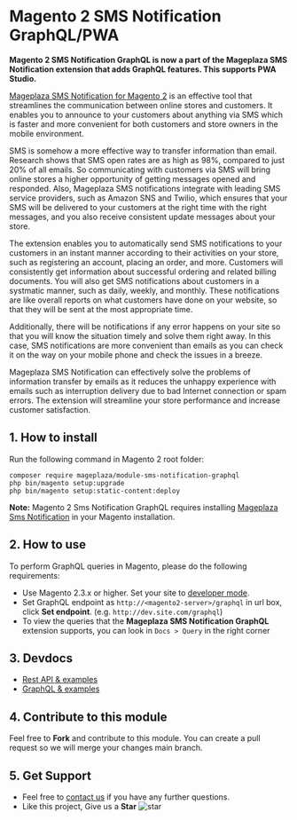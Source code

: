 # Magento 2 SMS Notification GraphQL/PWA

**Magento 2 SMS Notification GraphQL is now a part of the Mageplaza SMS Notification extension that adds GraphQL features. This supports PWA Studio.** 

[Mageplaza SMS Notification for Magento 2](https://www.mageplaza.com/magento-2-sms-notification/) is an effective tool that streamlines the communication between online stores and customers. It enables you to announce to your customers about anything via SMS which is faster and more convenient for both customers and store owners in the mobile environment. 

SMS is somehow a more effective way to transfer information than email. Research shows that SMS open rates are as high as 98%, compared to just 20% of all emails. So communicating with customers via SMS will bring online stores a higher opportunity of getting messages opened and responded. Also, Mageplaza SMS notifications integrate with leading SMS service providers, such as Amazon SNS and Twilio, which ensures that your SMS will be delivered to your customers at the right time with the right messages, and you also receive consistent update messages about your store. 

The extension enables you to automatically send SMS notifications to your customers in an instant manner according to their activities on your store, such as registering an account, placing an order, and more. Customers will consistently get information about successful ordering and related billing documents. You will also get SMS notifications about customers in a systmatic manner, such as daily, weekly, and monthly. These notifications are like overall reports on what customers have done on your website, so that they will be sent at the most appropriate time.

Additionally, there will be notifications if any error happens on your site so that you will know the situation timely and solve them right away. In this case, SMS notifications are more convenient than emails as you can check it on the way on your mobile phone and check the issues in a breeze. 

Mageplaza SMS Notification can effectively solve the problems of information transfer by emails as it reduces the unhappy experience with emails such as interruption delivery due to bad Internet connection or spam errors. The extension will streamline your store performance and increase customer satisfaction. 

## 1. How to install

Run the following command in Magento 2 root folder:

```
composer require mageplaza/module-sms-notification-graphql
php bin/magento setup:upgrade
php bin/magento setup:static-content:deploy
```

**Note:**
Magento 2 Sms Notification GraphQL requires installing [Mageplaza Sms Notification](https://www.mageplaza.com/magento-2-sms-notification/) in your Magento installation.

## 2. How to use

To perform GraphQL queries in Magento, please do the following requirements:

- Use Magento 2.3.x or higher. Set your site to [developer mode](https://www.mageplaza.com/devdocs/enable-disable-developer-mode-magento-2.html).
- Set GraphQL endpoint as `http://<magento2-server>/graphql` in url box, click **Set endpoint**. 
(e.g. `http://dev.site.com/graphql`)
- To view the queries that the **Mageplaza SMS Notification GraphQL** extension supports, you can look in `Docs > Query` in the right corner

## 3. Devdocs

- [Rest API & examples](https://documenter.getpostman.com/view/10589000/T1LPCRuN)
- [GraphQL & examples](https://documenter.getpostman.com/view/10589000/TVmFifTs)

## 4. Contribute to this module

Feel free to **Fork** and contribute to this module. 
You can create a pull request so we will merge your changes main branch.

## 5. Get Support

- Feel free to [contact us](https://www.mageplaza.com/contact.html) if you have any further questions.
- Like this project, Give us a **Star** ![star](https://i.imgur.com/S8e0ctO.png)
